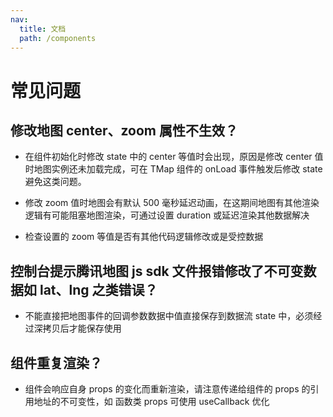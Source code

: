 ```yaml
---
nav:
  title: 文档
  path: /components
---
```


# 常见问题

## 修改地图 center、zoom 属性不生效？

- 在组件初始化时修改 state 中的 center 等值时会出现，原因是修改 center 值时地图实例还未加载完成，可在 TMap 组件的 onLoad 事件触发后修改 state 避免这类问题。

- 修改 zoom 值时地图会有默认 500 毫秒延迟动画，在这期间地图有其他渲染逻辑有可能阻塞地图渲染，可通过设置 duration 或延迟渲染其他数据解决

- 检查设置的 zoom 等值是否有其他代码逻辑修改或是受控数据

## 控制台提示腾讯地图 js sdk 文件报错修改了不可变数据如 lat、lng 之类错误？

- 不能直接把地图事件的回调参数数据中值直接保存到数据流 state 中，必须经过深拷贝后才能保存使用

## 组件重复渲染？

- 组件会响应自身 props 的变化而重新渲染，请注意传递给组件的 props 的引用地址的不可变性，如 函数类 props 可使用 useCallback 优化
